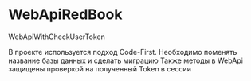 # WebApiRedBook
WebApiWithCheckUserToken

В проекте используется подход Code-First. Необходимо поменять название базы данных и сделать миграцию 
Также методы в WebApi защищены проверкой на полученный Token в сессии
